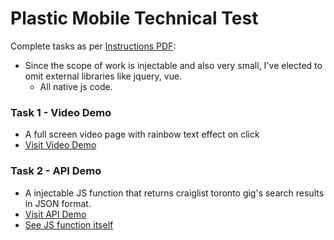 # Plastic Mobile Technical Test

Complete tasks as per [Instructions PDF](https://github.com/htkoca/pm-technical-interview/blob/master/UI%20Dev%20test.pdf):
- Since the scope of work is injectable and also very small, I've elected to omit external libraries like jquery, vue.
  - All native js code.

### Task 1 - Video Demo
- A full screen video page with rainbow text effect on click
- [Visit Video Demo](https://htkoca.github.io/pm-technical-interview/video-demo/)

### Task 2 - API Demo
- A injectable JS function that returns craiglist toronto gig's search results in JSON format.
- [Visit API Demo](https://htkoca.github.io/pm-technical-interview/api-demo/)
- [See JS function itself](https://github.com/htkoca/pm-technical-interview/blob/master/api-demo/assets/api-function.js)
